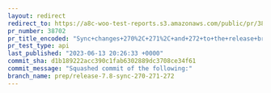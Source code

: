 ```yaml
---
layout: redirect
redirect_to: https://a8c-woo-test-reports.s3.amazonaws.com/public/pr/38702/api/index.html
pr_number: 38702
pr_title_encoded: "Sync+changes+270%2C+271%2C+and+272+to+the+release+branch"
pr_test_type: api
last_published: "2023-06-13 20:26:33 +0000"
commit_sha: d1b189222acc390c1fab6302889dc3708ce34f61
commit_message: "Squashed commit of the following:"
branch_name: prep/release-7.8-sync-270-271-272
---
```

